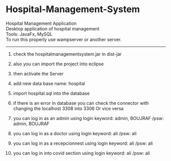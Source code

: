 # Hospital-Management-System
Hospital Management Application<br/>
Desktop application of hospital management<br/>
Tools: JavaFx, MySQL<br/>
To run this properly use wampserver or another server.

-----------------------------------------------

1. check the hospitalmanagementsystem.jar in dist-jar

2. also you can import the project into eclipse 

3. then activate the Server

4. add new data base name: hospital 

5. import hospital.sql into the database

6. if there is an error in database you can check the connector with changing the localhost 3308 into 3306 Or vice versa

7. you can log in as an admin using login keyword: admin, BOUJRAF /psw: admin, BOUJRAF

8. you can log in as a doctor  using login keyword: ali /psw: ali

9. you can log in as a recepcionnest using login keyword: ali /psw: ali

10. you can log in into covid section using login keyword: ali /psw: ali
